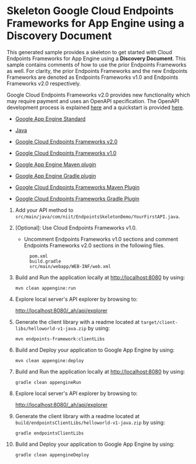 # Skeleton Google Cloud Endpoints Frameworks for App Engine using a Discovery Document

This generated sample provides a skeleton to get started with Cloud Endpoints
Frameworks for App Engine using a **Discovery Document**. This sample contains
comments of how to use the prior Endpoints Frameworks as well. For clarity, the
prior Endpoints Frameworks and the new Endpoints Frameworks are denoted as
Endpoints Frameworks v1.0 and Endpoints Frameworks v2.0 respectively.

Google Cloud Endpoints Frameworks v2.0 provides new functionality which may
require payment and uses an OpenAPI specification. The OpenAPI development
process is explained [here][8] and a quickstart is provided [here][9].

- [Google App Engine Standard][1]

- [Java][2]

- [Google Cloud Endpoints Frameworks v2.0][8]
- [Google Cloud Endpoints Frameworks v1.0][3]

- [Google App Engine Maven plugin][14]
- [Google App Engine Gradle plugin][15]

- [Google Cloud Endpoints Frameworks Maven Plugin][10]
- [Google Cloud Endpoints Frameworks Gradle Plugin][11]


1. Add your API method to `src/main/java/com/niit/EndpointsSkeletonDemo/YourFirstAPI.java`.

1. [Optional]: Use Cloud Endpoints Frameworks v1.0.

    - Uncomment Endpoints Frameworks v1.0 sections and comment
      Endpoints Frameworks v2.0 sections in the following files.

      ```
        pom.xml
        build.gradle
        src/main/webapp/WEB-INF/web.xml
      ```



1. Build and Run the application locally at [http://localhost:8080][5] by using:

    `mvn clean appengine:run`

1. Explore local server's API explorer by browsing to:

    [http://localhost:8080/_ah/api/explorer][13]

1. Generate the client library with a readme located at `target/client-libs/helloworld-v1-java.zip`
   by using:

    `mvn endpoints-framework:clientLibs`

1. Build and Deploy your application to Google App Engine by using:

    `mvn clean appengine:deploy`


1. Build and Run the application locally at [http://localhost:8080][5] by using:

    `gradle clean appengineRun`

1. Explore local server's API explorer by browsing to:

    [http://localhost:8080/_ah/api/explorer][13]

1. Generate the client library with a readme located at
   `build/endpointsClientLibs/helloworld-v1-java.zip` by using:

    `gradle endpointsClientLibs`

1. Build and Deploy your application to Google App Engine by using:

    `gradle clean appengineDeploy`

[1]: https://cloud.google.com/appengine/docs/java/
[2]: http://java.com/en/
[3]: https://cloud.google.com/endpoints/docs/frameworks/legacy/v1/java
[4]: https://cloud.google.com/appengine/docs/java/tools/maven
[5]: http://localhost:8080/
[6]: https://console.developers.google.com/project/_/apiui/credential
[7]: https://cloud.google.com/endpoints/docs/frameworks/legacy/v1/java/migrating
[8]: https://cloud.google.com/endpoints/docs/frameworks/java/about-cloud-endpoints-frameworks
[9]: https://cloud.google.com/endpoints/docs/frameworks/java/quickstart-frameworks-java
[10]: https://github.com/GoogleCloudPlatform/endpoints-framework-maven-plugin
[11]: https://github.com/GoogleCloudPlatform/endpoints-framework-gradle-plugin
[12]: https://cloud.google.com/endpoints/docs/authenticating-users-frameworks
[13]: http://localhost:8080/_ah_api/explorer
[14]: https://github.com/GoogleCloudPlatform/app-maven-plugin
[15]: https://github.com/GoogleCloudPlatform/app-gradle-plugin
